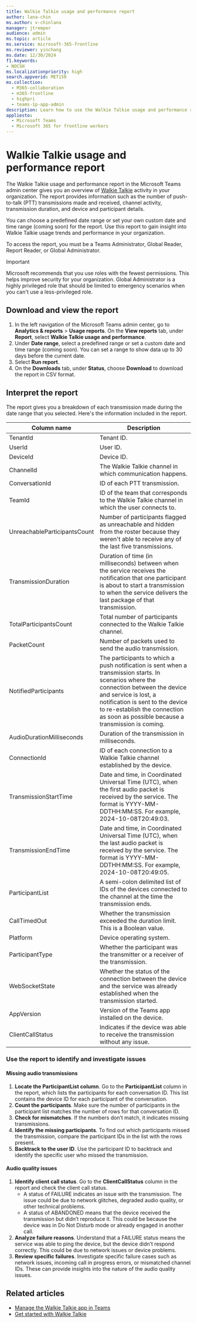 ```yaml
---
title: Walkie Talkie usage and performance report
author: lana-chin
ms.author: v-chinlana
manager: jtremper
audience: admin
ms.topic: article
ms.service: microsoft-365-frontline
ms.reviewer: yinchang
ms.date: 12/30/2024
f1.keywords:
- NOCSH
ms.localizationpriority: high
search.appverid: MET150
ms.collection: 
  - M365-collaboration
  - m365-frontline
  - highpri
  - teams-1p-app-admin
description: Learn how to use the Walkie Talkie usage and performance report in the Microsoft Teams admin center to get an overview of Walkie Talkie usage activity in your organization.
appliesto: 
  - Microsoft Teams
  - Microsoft 365 for frontline workers
---
```

# Walkie Talkie usage and performance report

The Walkie Talkie usage and performance report in the Microsoft Teams admin center gives you an overview of [Walkie Talkie](../walkie-talkie.md) activity in your organization. The report provides information such as the number of push-to-talk (PTT) transmissions made and received, channel activity, transmission duration, and device and participant details.

You can choose a predefined date range or set your own custom date and time range (coming soon) for the report. Use this report to gain insight into Walkie Talkie usage trends and performance in your organization.

To access the report, you must be a Teams Administrator, Global Reader, Report Reader, or Global Administrator.

> [!IMPORTANT]
> Microsoft recommends that you use roles with the fewest permissions. This helps improve security for your organization. Global Administrator is a highly privileged role that should be limited to emergency scenarios when you can't use a less-privileged role.

## Download and view the report

1. In the left navigation of the Microsoft Teams admin center, go to **Analytics & reports** > **Usage reports**. On the **View reports** tab, under **Report**, select **Walkie Talkie usage and performance**.
1. Under **Date range**, select a predefined range or set a custom date and time range (coming soon). You can set a range to show data up to 30 days before the current date.
1. Select **Run report**.
1. On the **Downloads** tab, under **Status**, choose **Download** to download the report in CSV format.

## Interpret the report

The report gives you a breakdown of each transmission made during the date range that you selected. Here's the information included in the report.

|Column name |Description |
|---------|---------|
|TenantId|Tenant ID.|
|UserId|User ID.|
|DeviceId|Device ID.|
|ChannelId|The Walkie Talkie channel in which communication happens.|
|ConversationId|ID of each PTT transmission.|
|TeamId|ID of the team that corresponds to the Walkie Talkie channel in which the user connects to.|
|UnreachableParticipantsCount|Number of participants flagged as unreachable and hidden from the roster because they weren't able to receive any of the last five transmissions.|
|TransmissionDuration|Duration of time (in milliseconds) between when the service receives the notification that one participant is about to start a transmission to when the service delivers the last package of that transmission.|
|TotalParticipantsCount|Total number of participants connected to the Walkie Talkie channel.|
|PacketCount|Number of packets used to send the audio transmission.|
|NotifiedParticipants|The participants to which a push notification is sent when a transmission starts. In scenarios where the connection between the device and service is lost, a notification is sent to the device to re-establish the connection as soon as possible because a transmission is coming.|
|AudioDurationMilliseconds|Duration of the transmission in milliseconds.|
|ConnectionId|ID of each connection to a Walkie Talkie channel established by the device.|
|TransmissionStartTime |Date and time, in Coordinated Universal Time (UTC), when the first audio packet is received by the service. The format is YYYY-MM-DDTHH:MM:SS. For example, 2024-10-08T20:49:03.|
|TransmissionEndTime|Date and time, in Coordinated Universal Time (UTC), when the last audio packet is received by the service. The format is YYYY-MM-DDTHH:MM:SS. For example, 2024-10-08T20:49:05.|
|ParticipantList|A semi-colon delimited list of IDs of the devices connected to the channel at the time the transmission ends.|
|CallTimedOut|Whether the transmission exceeded the duration limit. This is a Boolean value.|
|Platform|Device operating system.|
|ParticipantType|Whether the participant was the transmitter or a receiver of the transmission.|
|WebSocketState|Whether the status of the connection between the device and the service was already established when the transmission started.|
|AppVersion|Version of the Teams app installed on the device.|
|ClientCallStatus |Indicates if the device was able to receive the transmission without any issue.|

### Use the report to identify and investigate issues

#### Missing audio transmissions

1. **Locate the ParticipantList column**. Go to the **ParticipantList** column in the report, which lists the participants for each conversation ID. This list contains the device ID for each participant of the conversation.
1. **Count the participants**. Make sure the number of participants in the participant list matches the number of rows for that conversation ID.
1. **Check for mismatches**. If the numbers don’t match, it indicates missing transmissions.
1. **Identify the missing participants**. To find out which participants missed the transmission, compare the participant IDs in the list with the rows present.
1. **Backtrack to the user ID**. Use the participant ID to backtrack and identify the specific user who missed the transmission.

#### Audio quality issues

1. **Identify client call status**. Go to the **ClientCallStatus** column in the report and check the client call status.
    - A status of FAILURE indicates an issue with the transmission. The issue could be due to network glitches, degraded audio quality, or other technical problems.
    - A status of ABANDONED means that the device received the transmission but didn’t reproduce it. This could be because the device was in Do Not Disturb mode or already engaged in another call.
1. **Analyze failure reasons**. Understand that a FAILURE status means the service was able to ping the device, but the device didn’t respond correctly. This could be due to network issues or device problems.
1. **Review specific failures**. Investigate specific failure cases such as network issues, incoming call in progress errors, or mismatched channel IDs. These can provide insights into the nature of the audio quality issues.

## Related articles

- [Manage the Walkie Talkie app in Teams](../walkie-talkie.md)
- [Get started with Walkie Talkie](https://support.microsoft.com/office/get-started-with-teams-walkie-talkie-25bdc3d5-bbb2-41b7-89bf-650fae0c8e0c)
